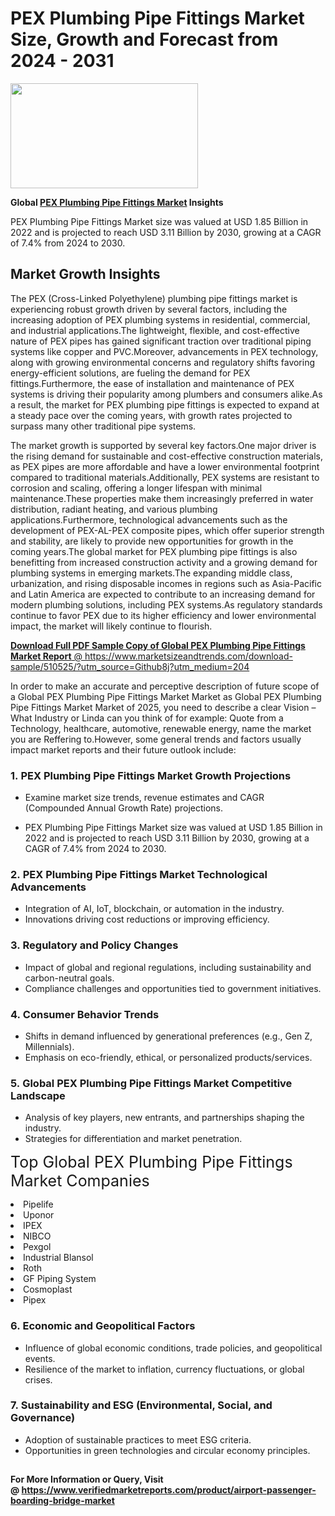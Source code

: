 <H1>PEX Plumbing Pipe Fittings Market Size, Growth and Forecast from 2024 - 2031</H1><img class="aligncenter size-medium wp-image-584254" src="https://thirdeyenews.in/wp-content/uploads/2024/09/Global-Market-Research-300x168.jpeg" alt="" width="300" height="168" /><p><strong>Global&nbsp;<a href="https://www.marketsizeandtrends.com/download-sample/510525/?utm_source=Github8j?utm_medium=204">PEX Plumbing Pipe Fittings Market</a> Insights</strong></p><p>PEX Plumbing Pipe Fittings Market size was valued at USD 1.85 Billion in 2022 and is projected to reach USD 3.11 Billion by 2030, growing at a CAGR of 7.4% from 2024 to 2030.</p><p><h2>Market Growth Insights</h2> <p>The PEX (Cross-Linked Polyethylene) plumbing pipe fittings market is experiencing robust growth driven by several factors, including the increasing adoption of PEX plumbing systems in residential, commercial, and industrial applications.The lightweight, flexible, and cost-effective nature of PEX pipes has gained significant traction over traditional piping systems like copper and PVC.Moreover, advancements in PEX technology, along with growing environmental concerns and regulatory shifts favoring energy-efficient solutions, are fueling the demand for PEX fittings.Furthermore, the ease of installation and maintenance of PEX systems is driving their popularity among plumbers and consumers alike.As a result, the market for PEX plumbing pipe fittings is expected to expand at a steady pace over the coming years, with growth rates projected to surpass many other traditional pipe systems.</p> <p><a href="#"></a></p> <p>The market growth is supported by several key factors.One major driver is the rising demand for sustainable and cost-effective construction materials, as PEX pipes are more affordable and have a lower environmental footprint compared to traditional materials.Additionally, PEX systems are resistant to corrosion and scaling, offering a longer lifespan with minimal maintenance.These properties make them increasingly preferred in water distribution, radiant heating, and various plumbing applications.Furthermore, technological advancements such as the development of PEX-AL-PEX composite pipes, which offer superior strength and stability, are likely to provide new opportunities for growth in the coming years.The global market for PEX plumbing pipe fittings is also benefitting from increased construction activity and a growing demand for plumbing systems in emerging markets.The expanding middle class, urbanization, and rising disposable incomes in regions such as Asia-Pacific and Latin America are expected to contribute to an increasing demand for modern plumbing solutions, including PEX systems.As regulatory standards continue to favor PEX due to its higher efficiency and lower environmental impact, the market will likely continue to flourish.</p> <p><a href="#"></p><p><span class=""><strong>Download Full PDF Sample Copy of Global PEX Plumbing Pipe Fittings Market Report</strong> @ <a href="https://www.marketsizeandtrends.com/download-sample/510525/?utm_source=Github8j?utm_medium=204" target="_blank">https://www.marketsizeandtrends.com/download-sample/510525/?utm_source=Github8j?utm_medium=204</a></span></p><p>In order to make an accurate and perceptive description of future scope of a Global&nbsp;PEX Plumbing Pipe Fittings Market Market as Global&nbsp;PEX Plumbing Pipe Fittings Market Market of 2025, you need to describe a clear Vision &ndash; What Industry or Linda can you think of for example: Quote from a Technology, healthcare, automotive, renewable energy, name the market you are Reffering to.However, some general trends and factors usually impact market reports and their future outlook include:</p><h3>1.&nbsp;<strong>PEX Plumbing Pipe Fittings Market Growth Projections</strong></h3><ul><li>Examine market size trends, revenue estimates and CAGR (Compounded Annual Growth Rate) projections.</li><li><p>PEX Plumbing Pipe Fittings Market size was valued at USD 1.85 Billion in 2022 and is projected to reach USD 3.11 Billion by 2030, growing at a CAGR of 7.4% from 2024 to 2030.</p></li></ul><h3>2.&nbsp;<strong>PEX Plumbing Pipe Fittings Market Technological Advancements</strong></h3><ul><li>Integration of AI, IoT, blockchain, or automation in the industry.</li><li>Innovations driving cost reductions or improving efficiency.</li></ul><h3>3.&nbsp;<strong>Regulatory and Policy Changes</strong></h3><ul><li>Impact of global and regional regulations, including sustainability and carbon-neutral goals.</li><li>Compliance challenges and opportunities tied to government initiatives.</li></ul><h3>4.&nbsp;<strong>Consumer Behavior Trends</strong></h3><ul><li>Shifts in demand influenced by generational preferences (e.g., Gen Z, Millennials).</li><li>Emphasis on eco-friendly, ethical, or personalized products/services.</li></ul><h3>5.&nbsp;<strong>Global PEX Plumbing Pipe Fittings Market Competitive Landscape</strong></h3><ul><li>Analysis of key players, new entrants, and partnerships shaping the industry.</li><li>Strategies for differentiation and market penetration.</li></ul><p data-pm-slice="1 1 []"><span style="color: inherit; font-family: inherit; font-size: 25px;">Top Global PEX Plumbing Pipe Fittings Market Companies</span></p><div class="" data-test-id=""><p><li>Pipelife</li><li> Uponor</li><li> IPEX</li><li> NIBCO</li><li> Pexgol</li><li> Industrial Blansol</li><li> Roth</li><li> GF Piping System</li><li> Cosmoplast</li><li> Pipex</li></p></div><h3>6.&nbsp;<strong>Economic and Geopolitical Factors</strong></h3><ul><li>Influence of global economic conditions, trade policies, and geopolitical events.</li><li>Resilience of the market to inflation, currency fluctuations, or global crises.</li></ul><h3>7.&nbsp;<strong>Sustainability and ESG (Environmental, Social, and Governance)</strong></h3><ul><li>Adoption of sustainable practices to meet ESG criteria.</li><li>Opportunities in green technologies and circular economy principles.</li></ul><h2><strong style="font-size: 14px;">For More Information or Query, Visit @&nbsp;</strong><a style="background-color: #ffffff; font-size: 14px;" href="https://www.marketsizeandtrends.com/report/pex-plumbing-pipe-fittings-market/" target="_blank">https://www.verifiedmarketreports.com/product/airport-passenger-boarding-bridge-market</a></h2>